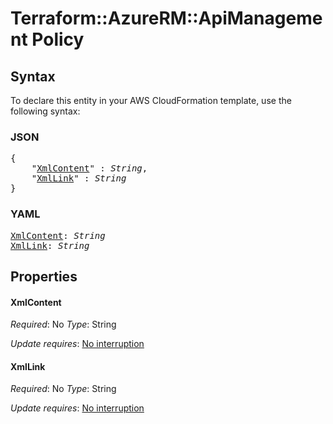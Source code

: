 # Terraform::AzureRM::ApiManagement Policy

## Syntax

To declare this entity in your AWS CloudFormation template, use the following syntax:

### JSON

<pre>
{
    "<a href="#xmlcontent" title="XmlContent">XmlContent</a>" : <i>String</i>,
    "<a href="#xmllink" title="XmlLink">XmlLink</a>" : <i>String</i>
}
</pre>

### YAML

<pre>
<a href="#xmlcontent" title="XmlContent">XmlContent</a>: <i>String</i>
<a href="#xmllink" title="XmlLink">XmlLink</a>: <i>String</i>
</pre>

## Properties

#### XmlContent

_Required_: No
_Type_: String

_Update requires_: [No interruption](https://docs.aws.amazon.com/AWSCloudFormation/latest/UserGuide/using-cfn-updating-stacks-update-behaviors.html#update-no-interrupt)

#### XmlLink

_Required_: No
_Type_: String

_Update requires_: [No interruption](https://docs.aws.amazon.com/AWSCloudFormation/latest/UserGuide/using-cfn-updating-stacks-update-behaviors.html#update-no-interrupt)

